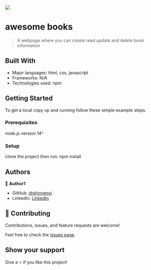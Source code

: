 
![](https://img.shields.io/badge/Microverse-blueviolet)

# awesome books

> A webpage where you can create read update and delete book information


## Built With

- Major languages: html, css, javascript
- Frameworks: N/A
- Technologies used: npm

<!-- ## Live Demo

[Live Demo Link]( https://shinyenyi.github.io/devs-meet-and-chill/) -->


## Getting Started


To get a local copy up and running follow these simple example steps.

### Prerequisites
node.js version 14^

### Setup
clone the project then run: npm install



## Authors

👤 **Author1**

- GitHub: [@shinyenyi](https://github.com/shinyenyi)
- LinkedIn: [LinkedIn](https://www.linkedin.com/in/miguel-shinyenyi/)

## 🤝 Contributing

Contributions, issues, and feature requests are welcome!

Feel free to check the [issues page](../../issues/).

## Show your support

Give a ⭐️ if you like this project!
